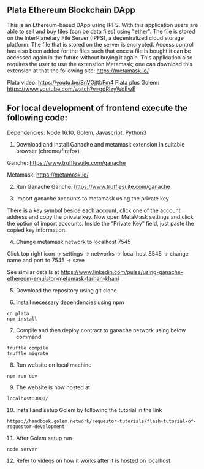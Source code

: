 ## Plata Ethereum Blockchain DApp

This is an Ethereum-based DApp using IPFS. With this application users are able to sell and buy files (can be data files) using "ether". The file is stored on the InterPlanetary File Server (IPFS), a decentralized cloud storage platform. The file that is stored on the server is encrypted. Access control has also been added for the files such that once a file is bought it can be accessed again in the future without buying it again. This application also requires the user to use the extenstion Metamask; one can download this extension at that the following site: https://metamask.io/

Plata video: https://youtu.be/SnVOjttbFm4
Plata plus Golem: https://www.youtube.com/watch?v=gdRlzyWdEwE

## For local development of frontend execute the following code:

Dependencies: Node 16.10, Golem, Javascript, Python3

1. Download and install Ganache and metamask extension in suitable browser (chrome/firefox)

Ganche: https://www.trufflesuite.com/ganache

Metamask: https://metamask.io/

2. Run Ganache
Ganche: https://www.trufflesuite.com/ganache

3. Import ganache accounts to metamask using the private key

There is a key symbol beside each account, click one of the account address and copy the private key. Now open MetaMask settings and click the option of import accounts. Inside the “Private Key” field, just paste the copied key information.

4. Change metamask network to localhost 7545

Click top right icon -> settings -> networks -> local host 8545 -> change name and port to 7545 -> save

See similar details at https://www.linkedin.com/pulse/using-ganache-ethereum-emulator-metamask-farhan-khan/

5. Download the repository using git clone

6. Install necessary dependencies using npm

```
cd plata
npm install
```

7. Compile and then deploy contract to ganache network using below command
```
truffle compile
truffle migrate 
```

8. Run website on local machine
```
npm run dev
```

9. The website is now hosted at
```
localhost:3000/
```

10. Install and setup Golem by following the tutorial in the link
```
https://handbook.golem.network/requestor-tutorials/flash-tutorial-of-requestor-development
```
11. After Golem setup run
```
node server
```

12. Refer to videos on how it works after it is hosted on localhost